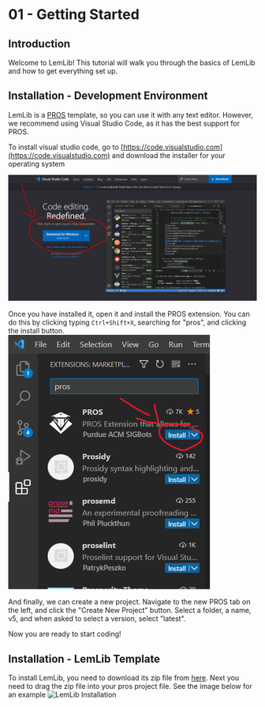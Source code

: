 # 01 - Getting Started

## Introduction

Welcome to LemLib! This tutorial will walk you through the basics of LemLib and how to get everything set up.

## Installation - Development Environment

LemLib is a [PROS](https://pros.cs.purdue.edu) template, so you can use it with any text editor. However, we recommend using Visual Studio Code, as it has the best support for PROS.

To install visual studio code, go to [https://code.visualstudio.com](https://code.visualstudio.com) and download the installer for your operating system

![Visual Studio Code](assets/download-visual-studio-code.png)

Once you have installed it, open it and install the PROS extension. You can do this by clicking typing `Ctrl+Shift+X`, searching for "pros", and clicking the install button. ![PROS Extension](assets/install-pros.png)

And finally, we can create a new project. Navigate to the new PROS tab on the left, and click the "Create New Project" button. Select a folder, a name, v5, and when asked to select a version, select "latest".

Now you are ready to start coding!

## Installation - LemLib Template

To install LemLib, you need to download its zip file from [here](https://github.com/SizzinSeal/LemLib/releases/download/v0.3.3/LemLib@0.3.3.zip). Next you need to drag the zip file into your pros project file. See the image below for an example ![LemLib Installation](assets/install-lemlib.png)